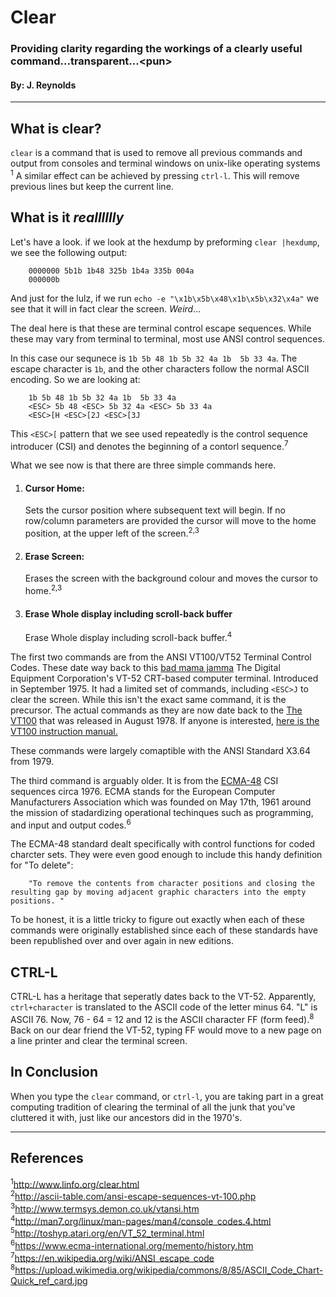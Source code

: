 # Clear
### Providing clarity regarding the workings of a clearly useful command...transparent...\<pun\>
#### By: J. Reynolds

---
## What is clear?
`clear` is a command that is used to remove all previous commands and output from consoles and terminal windows on unix-like operating systems <sup>1</sup> A similar effect can be achieved by pressing `ctrl-l`. This will remove previous lines but keep the current line.


## What is it *realllllly*
Let's have a look. if we look at the hexdump by preforming `clear |hexdump`, we see the following output:

        0000000 5b1b 1b48 325b 1b4a 335b 004a
        000000b

And just for the lulz, if we run `echo -e "\x1b\x5b\x48\x1b\x5b\x32\x4a"` we see that it will in fact clear the screen. *Weird*...

The deal here is that these are terminal control escape sequences. While these may vary from terminal to terminal, most use ANSI control sequences.

In this case our sequnece is `1b 5b 48 1b 5b 32 4a 1b  5b 33 4a`.
The escape character is `1b`, and the other characters follow the normal ASCII encoding. So we are looking at:

        1b 5b 48 1b 5b 32 4a 1b  5b 33 4a
        <ESC> 5b 48 <ESC> 5b 32 4a <ESC> 5b 33 4a
        <ESC>[H <ESC>[2J <ESC>[3J

This `<ESC>[` pattern that we see used repeatedly is the control sequence introducer (CSI) and denotes the beginning of a contorl sequence.<sup>7</sup>

What we see now is that there are three simple commands here.
1. #### Cursor Home: 
    Sets the cursor position where subsequent text will begin. If no row/column parameters are provided the cursor will move to the home position, at the upper left of the screen.<sup>2,3</sup>
2. #### Erase Screen:
    Erases the screen with the background colour and moves the cursor to home.<sup>2,3</sup>
3. #### Erase Whole display including scroll-back buffer
    Erase Whole display including scroll-back buffer.<sup>4</sup>

The first two commands are from the ANSI VT100/VT52 Terminal Control Codes. These date way back to this [bad mama jamma](https://en.wikipedia.org/wiki/VT52#/media/File:Terminal-dec-vt52.jpg) The Digital Equipment Corporation's VT-52 CRT-based computer terminal. Introduced in September 1975. It had a limited set of commands, including `<ESC>J` to clear the screen. While this isn't the exact same command, it is the precursor. The actual commands as they are now date back to the [The VT100](https://en.wikipedia.org/wiki/VT100#/media/File:DEC_VT100_terminal.jpg) that was released in August 1978. If anyone is interested, [here is the VT100 instruction manual.](https://www.vt100.net/docs/vt100-tm/ek-vt100-tm-002.pdf)

These commands were largely comaptible with the ANSI Standard X3.64 from 1979.


The third command is arguably older. It is from the [ECMA-48](https://www.ecma-international.org/publications/files/ECMA-ST/Ecma-048.pdf) CSI sequences circa 1976. ECMA stands for the European Computer Manufacturers Association which was founded on May 17th, 1961 around the mission of stadardizing operational techinques such as programming, and input and output codes.<sup>6</sup>

The ECMA-48 standard dealt specifically with control functions for coded charcter sets. They were even good enough to include this handy definition for "To delete":

        "To remove the contents from character positions and closing the resulting gap by moving adjacent graphic characters into the empty positions. "

To be honest, it is a little tricky to figure out exactly when each of these commands were originally established since each of these standards have been republished over and over again in new editions.

## CTRL-L
CTRL-L has a heritage that seperatly dates back to the VT-52. Apparently, `ctrl+character` is translated to the ASCII code of the letter minus 64. "L" is ASCII 76. Now, 76 - 64 = 12 and 12 is the ASCII character FF (form feed).<sup>8</sup> Back on our dear friend the VT-52, typing FF would move to a new page on a line printer and clear the terminal screen.

## In Conclusion
When you type the `clear` command, or `ctrl-l`, you are taking part in a great computing tradition of clearing the terminal of all the junk that you've cluttered it with, just like our ancestors did in the 1970's.

---
## References
<sup>1</sup>http://www.linfo.org/clear.html<br>
<sup>2</sup>http://ascii-table.com/ansi-escape-sequences-vt-100.php<br>
<sup>3</sup>http://www.termsys.demon.co.uk/vtansi.htm<br>
<sup>4</sup>http://man7.org/linux/man-pages/man4/console_codes.4.html<br>
<sup>5</sup>http://toshyp.atari.org/en/VT_52_terminal.html<br>
<sup>6</sup>https://www.ecma-international.org/memento/history.htm<br>
<sup>7</sup>https://en.wikipedia.org/wiki/ANSI_escape_code<br>
<sup>8</sup>https://upload.wikimedia.org/wikipedia/commons/8/85/ASCII_Code_Chart-Quick_ref_card.jpg<br>
